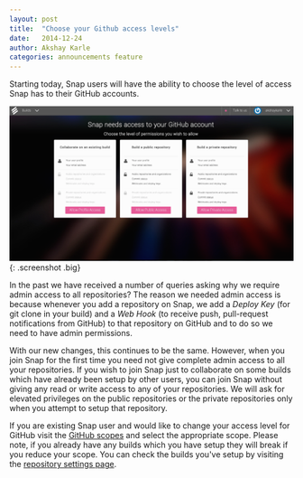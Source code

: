```yaml
---
layout: post
title:  "Choose your Github access levels"
date:   2014-12-24
author: Akshay Karle
categories: announcements feature
---
```


Starting today, Snap users will have the ability to choose the level of access Snap has to their GitHub accounts.

![choose github scopes](/assets/images/screenshots/choose-github-scopes/choose-github-scopes.png){: .screenshot .big}

In the past we have received a number of queries asking why we require admin access to all repositories? The reason we needed admin access is because whenever you add a repository on Snap, we add a *Deploy Key* (for git clone in your build) and a *Web Hook* (to receive push, pull-request notifications from GitHub) to that repository on GitHub and to do so we need to have admin permissions.

With our new changes, this continues to be the same. However, when you join Snap for the first time you need not give complete admin access to all your repositories. If you wish to join Snap just to collaborate on some builds which have already been setup by other users, you can join Snap without giving any read or write access to any of your repositories. We will ask for elevated privileges on the public repositories or the private repositories only when you attempt to setup that repository.

If you are existing Snap user and would like to change your access level for GitHub visit the [GitHub scopes](https://snap-ci.com/choose_github_scopes) and select the appropriate scope. Please note, if you already have any builds which you have setup they will break if you reduce your scope. You can check the builds you've setup by visiting the [repository settings page](https://snap-ci.com/settings/repositories).
